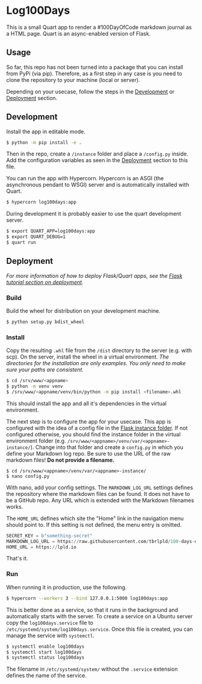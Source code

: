 # Log100Days

This is a small Quart app to render a #100DayOfCode markdown journal as a HTML page.
Quart is an async-enabled version of Flask.

## Usage

So far, this repo has not been turned into a package that you can install from PyPi (via pip).
Therefore, as a first step in any case is you need to clone the repository to your machine (local or server).

Depending on your usecase, follow the steps in the [Development](#development) or [Deployment](#deployment) section.

## Development

Install the app in editable mode.
```sh
$ python -m pip install -e .
```

Then in the repo, create a `/instance` folder and place a `/config.py` inside.
Add the configuration variables as seen in the [Deployment](#deployment) section to this file.

You can run the app with Hypercorn.
Hypercorn is an ASGI (the asynchronous pendant to WSGI) server and is automatically installed with Quart.

```sh
$ hypercorn log100days:app
```

During development it is probably easier to use the quart development server.
```sh
$ export QUART_APP=log100days:app
$ export QUART_DEBUG=1
$ quart run
```

## Deployment

*For more information of how to deploy Flask/Quart apps, see the [Flask tutorial section on deployment](https://flask.palletsprojects.com/en/1.1.x/tutorial/deploy/).*

### Build
Build the wheel for distribution on your development machine.
```sh
$ python setup.py bdist_wheel
```

### Install
Copy the resulting `.whl` file from the `/dist` directory to the server (e.g. with scp).
On the server, install the wheel in a virtual environment.
*The directories for the installation are only examples. You only need to make sure your paths are consistent.*
```sh
$ cd /srv/www/<appname>
$ python -m venv venv
$ /srv/www/<appname/venv/bin/python -m pip install <filename>.whl
```
This should install the app and all it's dependencies in the virtual environment.

The next step is to configure the app for your usecase.
This app is configured with the idea of a config file in the [Flask instance folder](https://flask.palletsprojects.com/en/1.1.x/config/#instance-folders).
If not configured otherwise, you should find the instance folder in the virtual environment folder (e.g. `/srv/www/<appname>/venv/var/<appname>-instance/`).
Change into that folder and create a `config.py` in which you define your Markdown log repo.
Be sure to use the URL of the raw markdown files!
**Do not provide a filename.**

```shell
$ cd /srv/www/<appname>/venv/var/<appname>-instance/
$ nano config.py
```

With nano, add your config settings.
The `MARKDOWN_LOG_URL` settings defines the repository where the markdown files can be found.
It does not have to be a GitHub repo.
Any URL which is extended with the Markdown filenames works.

The `HOME_URL` defines which site the "Home" link in the navigation menu should point to.
If this setting is not defined, the menu entry is omitted.

```python
SECRET_KEY = b"something-secret"
MARKDOWN_LOG_URL = https://raw.githubusercontent.com/tbrlpld/100-days-of-code/master/
HOME_URL = https://lpld.io
```

That's it.

### Run
When running it in production, use the following.
```sh
$ hypercorn --workers 3 --bind 127.0.0.1:5000 log100days:app
```

This is better done as a service, so that it runs in the background and automatically starts with the server.
To create a service on a Ubuntu server copy the `log100days.service` file to `/etc/systemd/system/log100days.service`.
Once this file is created, you can manage the service with `systemctl`.

```sh
$ systemctl enable log100days
$ systemctl start log100days
$ systemctl status log100days
```

The filename in `/etc/systemd/system/` without the `.service` extension defines the name of the service.